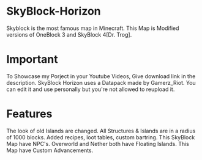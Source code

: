 # SkyBlock-Horizon
Skyblock is the most famous map in Minecraft. This Map is Modified versions of OneBlock 3 and SkyBlock 4[Dr. Trog].

# Important
To Showcase my Porject in your Youtube Videos, Give download link in the description.
SkyBlock Horizon uses a Datapack made by Gamerz_Riot. You can edit it and use personally but you're not allowed to reupload it.

# Features
  The look of old Islands are changed.
  All Structures & Islands are in a radius of 1000 blocks.
  Added recipes, loot tables, custom bartring.
  This SkyBlock Map have NPC's.
  Overworld and Nether both have Floating Islands.
  This Map have Custom Advancements.

